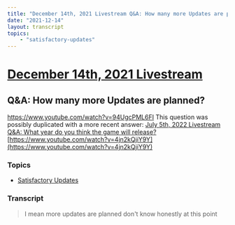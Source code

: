 ```yaml
---
title: "December 14th, 2021 Livestream Q&A: How many more Updates are planned?"
date: "2021-12-14"
layout: transcript
topics:
    - "satisfactory-updates"
---
```

# [December 14th, 2021 Livestream](../2021-12-14.md)
## Q&A: How many more Updates are planned?
https://www.youtube.com/watch?v=94UgcPML6FI
This question was possibly duplicated with a more recent answer: [July 5th, 2022 Livestream Q&A: What year do you think the game will release?](./yt-4jn2kQjiY9Y.md) [https://www.youtube.com/watch?v=4jn2kQjiY9Y](https://www.youtube.com/watch?v=4jn2kQjiY9Y)


### Topics
* [Satisfactory Updates](../topics/satisfactory-updates.md)

### Transcript

> I mean more updates are planned don't know honestly at this point
